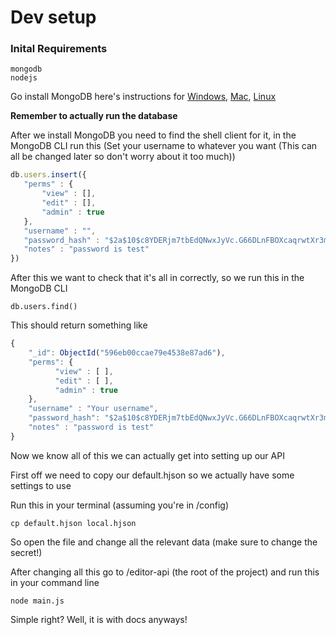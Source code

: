 <!--to use add db/auth.json

```
{
  "token1":{"view":[], "edit":[], "admin":true},
  "token2":{"view":[1,2], "edit":[1], "admin":false}
}
```

config/local.hjson

```
uri: mongodb://user:pass@host:port
static-path: ../generator/build //served at /test
build:{
  type:exec
  cmd: node
  cwd: ../generator
  args:[
    build.js
  ]
}
```

Gonna just comment this out for now
-->
# Dev setup

### Inital Requirements
```
mongodb
nodejs
```

Go install MongoDB here's instructions for [Windows](https://docs.mongodb.com/manual/tutorial/install-mongodb-on-windows/), [Mac](https://docs.mongodb.com/manual/tutorial/install-mongodb-on-os-x/), [Linux](https://docs.mongodb.com/manual/administration/install-on-linux/)

**Remember to actually run the database**

After we install MongoDB you need to find the shell client for it, in the MongoDB CLI run this (Set your username to whatever you want (This can all be changed later so don't worry about it too much))


```js
db.users.insert({
   "perms" : {
       "view" : [],
       "edit" : [],
       "admin" : true
   },
   "username" : "",
   "password_hash" : "$2a$10$c8YDERjm7tbEdQNwxJyVc.G66DLnFBOXcaqrwtXr3mpYqE1WTQS9m",
   "notes" : "password is test"
})
```

After this we want to check that it's all in correctly, so we run this in the MongoDB CLI

`db.users.find()`

This should return something like

```js
{
    "_id": ObjectId("596eb00ccae79e4538e87ad6"),
    "perms": {
          "view" : [ ],
          "edit" : [ ],
          "admin" : true 
    },
    "username" : "Your username",
    "password_hash": "$2a$10$c8YDERjm7tbEdQNwxJyVc.G66DLnFBOXcaqrwtXr3mpYqE1WTQS9m",
    "notes" : "password is test"
}
```

Now we know all of this we can actually get into setting up our API

First off we need to copy our default.hjson so we actually have some settings to use

Run this in your terminal (assuming you're in /config)

`cp default.hjson local.hjson`

So open the file and change all the relevant data (make sure to change the secret!)

After changing all this go to /editor-api (the root of the project) and run this in your command line

`node main.js`

Simple right? Well, it is with docs anyways!